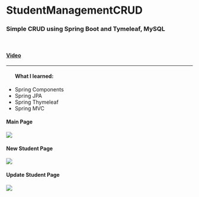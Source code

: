 # StudentManagementCRUD
<h3>Simple CRUD using Spring Boot and Tymeleaf, MySQL</h3><br/>
<h4><a href="https://youtu.be/gKbUZKnpJ1s">Video<a/></h4>
<hr/>
<ul><h4>What I learned:</h4>
<li>Spring Components</li>
<li>Spring JPA</li>
<li>Spring Thymeleaf</li>
<li>Spring MVC</li>
</ul>

<h4>Main Page</h4>
<img src="https://user-images.githubusercontent.com/113698340/227757497-dc3a118d-9c2f-4785-99a1-b9635e528602.png">
<h4>New Student Page</h4>
<img src="https://user-images.githubusercontent.com/113698340/227757533-76f89645-d3d4-488b-8675-a891e8f09d7b.png">
<h4>Update Student Page</h4>
<img src="https://user-images.githubusercontent.com/113698340/227757530-993c8904-6a59-4e3f-875d-4f805385f87c.png">
